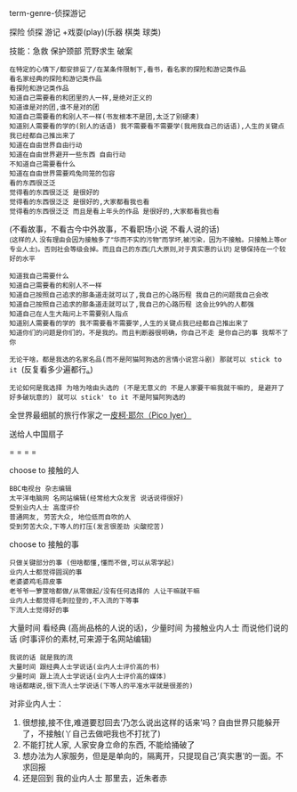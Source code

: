 
term-genre-侦探游记

探险 侦探 游记
+戏耍(play)(乐器 棋类 球类)

技能：急救 保护颈部 荒野求生 破案

```
在特定的心情下/都安排妥了/在某条件限制下,看书，看名家的探险和游记类作品
看名家经典的探险和游记类作品
看探险和游记类作品
知道自己需要看的和团里的人一样,是绝对正义的
知道谁是对的团,谁不是对的团
知道自己需要看的和别人不一样(书友根本不是团,太泛了别硬凑)
知道别人需要看的学的(别人的话语) 我不需要看不需要学(我用我自己的话语),人生的关键点我已经都自己推出来了
知道在自由世界自由行动
知道在自由世界避开一些东西 自由行动
不知道自己需要看什么
知道在自由世界需要鸡兔同笼的包容
看的东西很泛泛
觉得看的东西很泛泛 是很好的
觉得看的东西很泛泛 是很好的,大家都看我也看
觉得看的东西很泛泛 而且是看上年头的作品 是很好的,大家都看我也看
```
(不看故事，不看古今中外故事，不看职场小说 不看人说的话)<br>
<sub>(这样的人 没有理由会因为接触多了“华而不实的污物”而学坏,被污染，因为不接触。只接触上等or专业人士)。否则社会等级会掉。而且自己的东西(几大原则,对于真实惠的认识) 足够保持在一个较好的水平</sub>
```
知道我自己需要什么
知道自己需要看的和别人不一样
知道自己按照自己追求的那条道走就可以了,我自己的心路历程 我自己的问题我自己会改
知道自己按照自己追求的那条道走就可以了,我自己的心路历程 这会比99%的人都强
知道自己在人生大哉问上不需要别人指点
知道别人需要看的学的 我不需要看不需要学,人生的关键点我已经都自己推出来了
知道你们的问题是你们的，不是我的。而且判断器很明确，你自己不走 是你自己的事 我帮不了你

```

`无论干啥，都是我选的名家名品(而不是阿猫阿狗选的言情小说宫斗剧) 那就可以 stick to it `(反复看多少遍都行[。](https://www.v2ex.com/notes/28139))

`无论如何是我选择 为啥为啥由头选的 (不是无意义的 不是人家要干嘛我就干嘛的, 是避开了好多破玩意的) 就可以 stick' to it 不是阿猫阿狗选的`

全世界最细腻的旅行作家之一[皮柯·耶尔（Pico Iyer）](http://www.bbc.com/ukchina/simp/vert-tra-38691178)

送给人中国扇子

= = = =

choose to 接触的人
```
BBC电视台 杂志编辑
太平洋电脑网 名网站编辑(经常给大众发言 说话说得很好)
受到业内人士 高度评价
普通网友, 劳苦大众, 地位低而自吹的人
受到劳苦大众,下等人的打压(发言很差劲 尖酸挖苦)
```

choose to 接触的事
```
只做关键部分的事 (但啥都懂,懂而不做,可以从零学起)
业内人士都觉得圆润的事
老婆婆鸡毛蒜皮事
老爷爷一箩筐啥都做/从零做起/没有任何选择的 人让干嘛就干嘛
业内人士都觉得毛刺拉登的,不入流的下等事
下流人士觉得好的事
```

大量时间 看经典 (高尚品格的人说的话)，少量时间 为接触业内人士 而说他们说的话 (时事评价的素材,可来源于名网站编辑)
```
我说的话 就是我的流
大量时间 跟经典人士学说话(业内人士评价高的书)
少量时间 跟上流人士学说话(业内人士评价高的媒体)
啥话都瞎说,很下流人士学说话(下等人的平准水平就是很差的)
```

对非业内人士：
1. 很想接,接不住,难道要怼回去‘乃怎么说出这样的话来’吗？自由世界只能躲开了，不接触(丫自己去做吧我也不打扰了)
2. 不能打扰人家, 人家安身立命的东西, 不能给捅破了
3. 想办法为人家服务，但是是单向的，隔离开，只提现自己‘真实惠’的一面。不求回报
4. 还是回到 我的业内人士 那里去，近朱者赤

